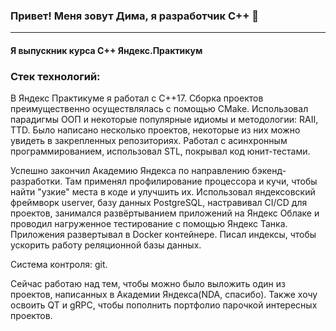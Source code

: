 ### Привет! Меня зовут Дима, я разработчик C++ 👋
---

#### Я выпускник курса C++ Яндекс.Практикум

### Стек технологий:

В Яндекс Практикуме я работал с C++17. Сборка проектов преимущественно осуществлялась с помощью CMake.
Использовал парадигмы ООП и некоторые популярные идиомы и методологии: RAII, TTD.
Было написано несколько проектов, некоторые из них можно увидеть в закрепленных репозиториях.
Работал с асинхронным программированием, использовал STL, покрывал код юнит-тестами.

Успешно закончил Академию Яндекса по направлению бэкенд-разработки. Там применял профилирование
процессора и кучи, чтобы найти "узкие" места в коде и улучшить их. Использовал яндексовский фреймворк userver, базу данных PostgreSQL,
настравивал CI/CD для проектов, занимался развёртыванием приложений на Яндекс Облаке и проводил нагруженное тестирование с помощью Яндекс Танка.
Приложения развертывал в Docker контейнере. Писал индексы, чтобы ускорить работу реляционной базы данных. 

Система контроля: git.

Сейчас работаю над тем, чтобы можно было выложить один из проектов, написанных в Академии Яндекса(NDA, спасибо).
Также хочу освоить QT и gRPC, чтобы пополнить портфолио парочкой интересных проектов. 
